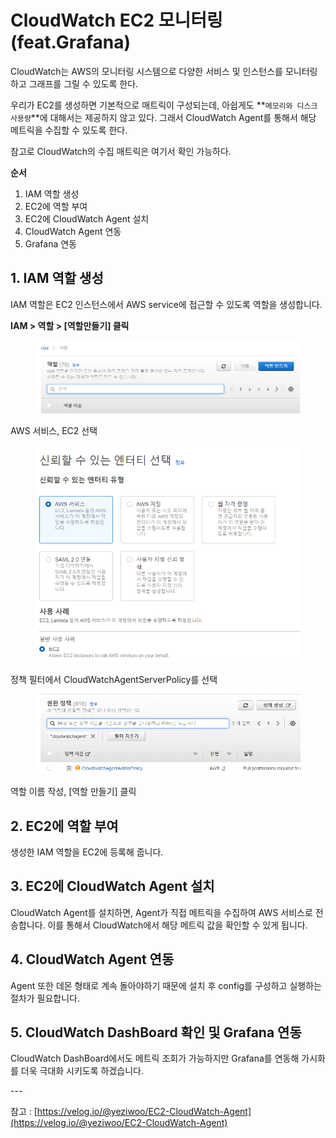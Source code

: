 # CloudWatch EC2 모니터링 (feat.Grafana)

CloudWatch는 AWS의 모니터링 시스템으로 다양한 서비스 및 인스턴스를 모니터링하고 그래프를 그릴 수 있도록 한다.



우리가 EC2를 생성하면 기본적으로 매트릭이 구성되는데, 아쉽게도 **`메모리와 디스크 사용량`**에 대해서는 제공하지 않고 있다. 그래서 CloudWatch Agent를 통해서 해당 메트릭을 수집할 수 있도록 한다.

참고로 CloudWatch의 수집 매트릭은 여기서 확인 가능하다.



**순서**

1. IAM 역할 생성
2. EC2에 역할 부여
3. EC2에 CloudWatch Agent 설치
4. CloudWatch Agent 연동
5. Grafana 연동



## 1. IAM 역할 생성

IAM 역할은 EC2 인스턴스에서 AWS service에 접근할 수 있도록 역할을 생성합니다.



**IAM > 역할 > \[역할만들기] 클릭**

<figure><img src="../../.gitbook/assets/image (12).png" alt=""><figcaption></figcaption></figure>



AWS 서비스, EC2 선택

<figure><img src="../../.gitbook/assets/image (1).png" alt=""><figcaption></figcaption></figure>

정책 필터에서 CloudWatchAgentServerPolicy를 선택

<figure><img src="../../.gitbook/assets/image (5).png" alt=""><figcaption></figcaption></figure>

역할 이름 작성, \[역할 만들기] 클릭

## 2. EC2에 역할 부여

생성한 IAM 역할을 EC2에 등록해 줍니다.





## 3. EC2에 CloudWatch Agent 설치

CloudWatch Agent를 설치하면, Agent가 직접 메트릭을 수집하여 AWS 서비스로 전송합니다. 이를 통해서 CloudWatch에서 해당 메트릭 값을 확인할 수 있게 됩니다.





## 4. CloudWatch Agent 연동

Agent 또한 데몬 형태로 계속 돌아야하기 때문에 설치 후 config를 구성하고 실행하는 절차가 필요합니다.





## 5. CloudWatch DashBoard 확인 및 Grafana 연동

CloudWatch DashBoard에서도 메트릭 조회가 가능하지만 Grafana를 연동해 가시화를 더욱 극대화 시키도록 하겠습니다.





\---

참고 : [https://velog.io/@yeziwoo/EC2-CloudWatch-Agent](https://velog.io/@yeziwoo/EC2-CloudWatch-Agent)

